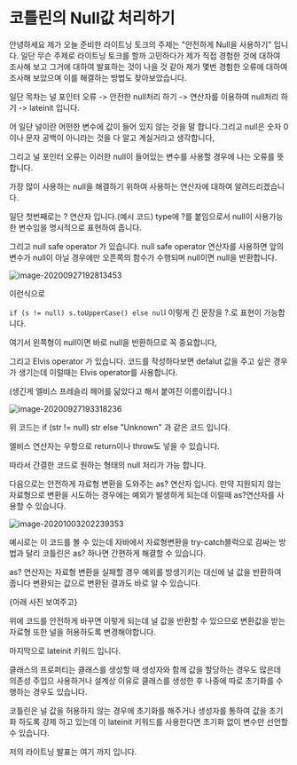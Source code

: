 # 코틀린의 Null값 처리하기



안녕하세요 제가 오늘 준비한 라이트닝 토크의 주제는 "안전하게 Null을 사용하기" 입니다. 일단 무슨 주제로 라이트닝 토크를 할까 고민하다가 제가 직접 경험한 것에 대하여 조사해 보고 그거에 대하여 발표하는 것이 나을 것 같아 제가 몇번 경험한 오류에 대하여 조사해 보았으며 이를 해결하는 방법도 찾아보았습니다.

일단 목차는 널 포인터 오류 -> 안전한 null처리 하기 -> 연산자를 이용하여 null처리 하기 -> lateinit  입니다.

어 일단 널이란  어떤한 변수에 값이 들어 있지 않는 것을 말 합니다.그리고 null은 숫자 0 이나 문자 공백이 아니라는 것을 다 알고 계실거라고 생각합니다,

그리고 널 포인터 오류는 이러한 null이 들어있는  변수를 사용할 경우에 나는 오류를 뜻합니다.



 가장 많이 사용하는 null을 해결하기 위하여 사용하는 연산자에 대하여 알려드리겠습니다. 

일단 첫번째로는 ? 연산자 입니다.(예시 코드) type에 ?를 붙임으로서 null이 사용가능한 변수임을 명시적으로 표현하여 줍니다.

그리고 null safe operator 가 있습니다. null safe operator 연산자를 사용하면 앞의 변수가 null이 아닐 경우에만 오픈쪽의 함수가 수행되며 null이면 null을 반환합니다. 



![image-20200927192813453](C:\Users\user\AppData\Roaming\Typora\typora-user-images\image-20200927192813453.png)

이런식으로 

`if (s != null) s.toUpperCase() else nul`l  이렇게 긴 문장을 ?.로 표현이 가능합니다.

여기서 왼쪽형이 null이면 바로 null을 반환하므로 꼭 중요합니다, 





그리고 Elvis operator 가 있습니다. 코드를 작성하다보면 defalut 값을 주고 싶은 경우가 생기는데 이럴때는 Elvis operator를 사용합니다. 

(생긴게 엘비스 프레슬리 헤어를 닮았다고 해서 붙여진 이름이랍니다.)

![image-20200927193318236](C:\Users\user\AppData\Roaming\Typora\typora-user-images\image-20200927193318236.png)

위 코드는 if (str != null) str else "Unknown" 과 같은 코드 입니다.

엘비스 연산자는 우항으로 return이나 throw도 넣을 수 있습니다.

따라서 간결한 코드로 원하는 형태의 null 처리가 가능 합니다.







다음으로는 안전하게 자료형 변환을 도와주는 as? 연산자 입니다. 만약 지원되지 않는 자료형으로 변환을 시도하는 경우에는 예외가 발생하게 되는데 이럴때 as?연산자를 사용할 수 있습니다.

![image-20201003202239353](C:\Users\user\AppData\Roaming\Typora\typora-user-images\image-20201003202239353.png)



예시로는 이 코드를 볼 수 있는데 자바에서 자료형변환을 try-catch블럭으로 감싸는 방법과 달리 코틀린은 as? 하나면 간편하게 해결할 수 있습니다.

as? 연산자는 자료형 변환을 실패할 경우 예외를 방생기키는 대신에 널 값을 반환하여 줍니다 변환되는 값으로 변환된 결과도 바로 알 수 있습니다.

{아래 사진 보여주고}

위에 코드를 안전하게 바꾸면 이렇게 되는데 널 값을 반환할 수 있으므로 변환값을 받는 자료형 또한 널을 허용하도록 변경해야합니다.



마지막으로 lateinit 키워드 입니다.

클래스의 프로퍼티는 클래스를 생성할 때 생성자와 함께 값을 할당하는 경우도 많은데 의존성 주입으 사용하거나 설계상 이유로 클래스를 생성한 후 나중에 따로 초기화를 수행하는 경우도 있습니다.

코틀린은 널 값을 허용하지 않는 경우에 초기화를 해주거나 생성자를 통하여 값을 초기화 하도록 강제 하고 있는데 이 lateinit 키워드를 사용한다면 초기화 없이 변수만 선언할 수 있습니다.





저의 라이트닝 발표는 여기 까지 입니다. 

